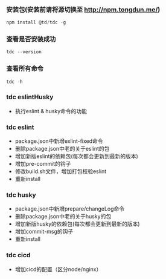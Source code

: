 ### 安装包(安装前请将源切换至 <http://npm.tongdun.me/>)

``` javascript
npm install @td/tdc -g
```

### 查看是否安装成功

``` javascript
tdc --version
```

### 查看所有命令

``` javascript
tdc -h
```

### tdc eslintHusky

- 执行eslint & husky命令的功能

### tdc eslint

- package.json中新增exlint-fixed命令
- 删除package.json中老的关于eslint的包
- 增加新版eslint的依赖包(每次都会更新到最新的版本)
- 增加pre-commit的钩子
- 修改build.sh文件，增加打包校验eslint
- 重新install
  
### tdc husky

- package.json中新增prepare/changeLog命令
- 删除package.json中老的关于husky的包
- 增加新版husky的依赖包(每次都会更新到最新的版本)
- 增加commit-msg的钩子
- 重新install
  
### tdc cicd

- 增加cicd的配置（区分node/nginx）